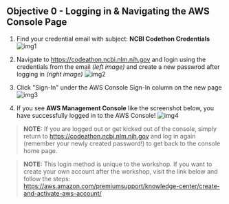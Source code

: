 ## Objective 0 - Logging in & Navigating the AWS Console Page

1) Find your credential email with subject: **NCBI Codethon Credentials**
![img1](https://github.com/parkcoj/Intro-to-NCBI-cloud-computing/blob/main/doc_images/img1.jpg)

2) Navigate to https://codeathon.ncbi.nlm.nih.gov and login using the credentials from the email *(left image)* and create a new passwrod after logging in *(right image)*
![img2](https://github.com/parkcoj/Intro-to-NCBI-cloud-computing/blob/main/doc_images/img2.jpg)


3) Click "Sign-In" under the AWS Console Sign-In column on the new page
![img3](https://github.com/parkcoj/Intro-to-NCBI-cloud-computing/blob/main/doc_images/img3.jpg)

4) If you see **AWS Management Console** like the screenshot below, you have successfully logged in to the AWS Console!
![img4](https://github.com/parkcoj/Intro-to-NCBI-cloud-computing/blob/main/doc_images/img4.jpg)

> **NOTE:** If you are logged out or get kicked out of the console, simply return to https://codeathon.ncbi.nlm.nih.gov and log in again (remember your newly created password!) to get back to the console home page.

> **NOTE:** This login method is unique to the workshop. If you want to create your own account after the workshop, visit the link below and follow the steps:
> https://aws.amazon.com/premiumsupport/knowledge-center/create-and-activate-aws-account/

